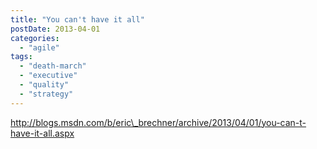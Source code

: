 ```yaml
---
title: "You can't have it all"
postDate: 2013-04-01
categories: 
  - "agile"
tags: 
  - "death-march"
  - "executive"
  - "quality"
  - "strategy"
---
```


http://blogs.msdn.com/b/eric\_brechner/archive/2013/04/01/you-can-t-have-it-all.aspx
